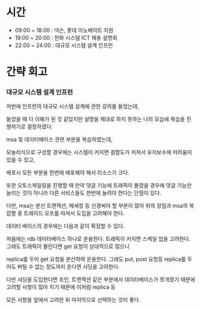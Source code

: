 # 시간

- 09:00 ~ 18:00 : 넥슨, 롯데 이노베이트 지원
- 19:00 ~ 20:00 : 한화 시스템 ICT 채용 설명회
- 22:00 ~ 24:00 : 대규모 시스템 설계 인프런

# 간략 회고

### 대규모 시스템 설계 인프런

저번에 인프런의 대규모 시스템 설계에 관한 강의를 들었는데,

들었을 때 다 이해가 된 것 같았지만 설명을 제대로 하지 못하는 나의 모습에 복습을 진행하기로 결정하였다.

msa 및 데이터베이스 관련 부분을 복습하였는데,

모놀리식으로 구성할 경우에는 시스템이 커지면 결합도가 커져서 유지보수에 어려움이 있을 수 있고,

배포시 모든 부분을 한번에 배포해야 해서 리소스가 크다.

또한 오토스케일링을 진행할 때 만약 댓글 기능에 트래픽이 몰렸을 경우에 댓글 기능만 늘리는 것이 아니라 다른 서비스들도 한번에 늘려야 한다는 단점이 있다.

다만, msa는 분산 트랜잭션, 메세징 등 신경써야 할 부분이 많아 위의 장점과 msa의 복잡함 중 트레이드 오프를 따져서 도입을 고려해야 한다.

데이터 베이스의 경우에는 다음과 같이 확장할 수 있다.

처음에는 rdb 데이터베이스 하나로 운용한다. 트래픽이 커지면 스케일 업을 고려한다. 그래도 트래픽이 몰린다면 get 요청이 상대적으로 많으니

replica를 두어 get 요청을 분산하여 운용한다. 그래도 put, post 요청등 replica를 두어도 버틸 수 없는 정도까지 온다면 샤딩을 고려한다.

다만 샤딩을 도입한다면 조인, 트랜잭션 같은 부분에서 데이터베이스가 쪼개졌기 때문에 고려할 사항이 많아 지기 때문에 이처럼 replica 등

모든 사항을 앞에서 고려한 뒤 마지막으로 선택하는 것이 좋다.
